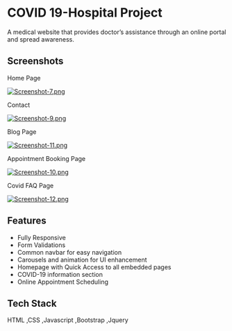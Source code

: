 
# COVID 19-Hospital Project

A medical website that provides doctor’s assistance through an online portal and spread awareness.




## Screenshots

Home Page

[![Screenshot-7.png](https://i.postimg.cc/VNRrxdp4/Screenshot-7.png)](https://postimg.cc/4KYxtNJh)


Contact

[![Screenshot-9.png](https://i.postimg.cc/zBHLV032/Screenshot-9.png)](https://postimg.cc/cgZ1z7Rf)

Blog Page

[![Screenshot-11.png](https://i.postimg.cc/zDdMJ7TY/Screenshot-11.png)](https://postimg.cc/vDVXhWP0)


Appointment Booking Page

[![Screenshot-10.png](https://i.postimg.cc/8cqm771M/Screenshot-10.png)](https://postimg.cc/dZjyXtZV)


Covid FAQ Page

[![Screenshot-12.png](https://i.postimg.cc/G2tFzFtv/Screenshot-12.png)](https://postimg.cc/N9h2jr10)
## Features

- Fully Responsive
- Form Validations
- Common navbar for easy navigation
- Carousels and animation for UI enhancement
- Homepage with Quick Access to all embedded pages
- COVID-19 information section
- Online Appointment Scheduling

## Tech Stack

HTML ,CSS ,Javascript ,Bootstrap ,Jquery

